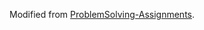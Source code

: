 Modified from [ProblemSolving-Assignments](https://github.com/LogCreative/ProblemSolving-Assignments/tree/master/Week01).